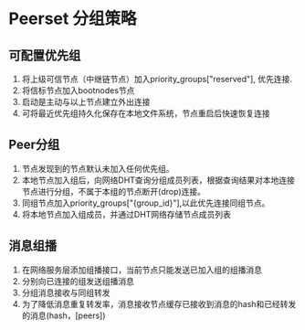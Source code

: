 
# Peerset 分组策略

## 可配置优先组
1. 将上级可信节点（中继链节点）加入priority_groups["reserved"], 优先连接.
2. 将信标节点加入bootnodes节点
3. 启动是主动与以上节点建立外出连接
4. 可将最近优先组持久化保存在本地文件系统，节点重启后快速恢复连接

## Peer分组
 1. 节点发现到的节点默认未加入任何优先组。
 2. 本地节点加入组后，向网络DHT查询分组成员列表，根据查询结果对本地连接节点进行分组，不属于本组的节点断开(drop)连接。
 3. 同组节点加入priority_groups["{group_id}"],以此优先连接同组节点。
 4. 将本地节点加入组成员，并通过DHT网络存储节点成员列表
## 消息组播

1. 在网络服务层添加组播接口，当前节点只能发送已加入组的组播消息
2. 分别向已连接的组发送组播消息
3. 分组消息接收与同组转发
4. 为了降低消息重复转发率，消息接收节点缓存已接收到消息的hash和已经转发的消息(hash，[peers])
